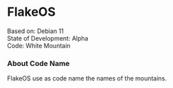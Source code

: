 # FlakeOS
Based on:                 Debian 11\
State of Development:     Alpha\
Code:                     White Mountain

### About Code Name
FlakeOS use as code name the names of the mountains.
